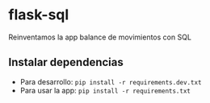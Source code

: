 # flask-sql

Reinventamos la app balance de movimientos con SQL

## Instalar dependencias

- Para desarrollo: `pip install -r requirements.dev.txt`
- Para usar la app: `pip install -r requirements.txt`
